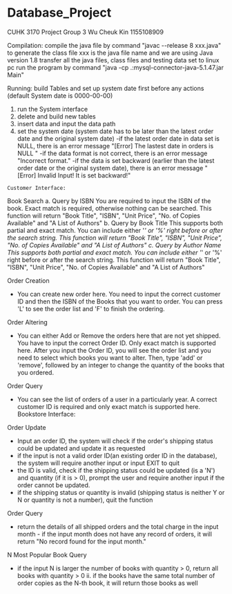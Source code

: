 # Database_Project
CUHK 3170 Project Group 3
Wu Cheuk Kin 1155108909


Compilation: 
  compile the java file by command "javac --release 8 xxx.java" to generate the class file 
  xxx is the java file name and we are using Java version 1.8
  transfer all the java files, class files and testing data set to linux pc 
  run the program by command "java -cp .:mysql-connector-java-5.1.47.jar Main"
  
Running:
  build Tables and set up system date first before any actions (default System date is 0000-00-00)
  1. run the System interface 
  2. delete and build new tables
  3. insert data and input the data path 
  4. set the system date (system date has to be later than the latest order date and the original system date)
    -if the latest order date in data set is NULL, there is an error message "[Error] The lastest date in orders is NULL "
    -if the data format is not correct, there is an error message "Incorrect format."
    -if the data is set backward (earlier than the latest order date or the original system date), there is an error 
    message "[Error] Invalid Input! It is set backward!"


    Customer Interface:

Book Search 
a. Query by ISBN
You are required to input the ISBN of the book. Exact match is required, otherwise nothing can be searched. This function will return "Book Title", "ISBN", "Unit Price", "No. of Copies Available" and "A List of Authors" 
b. Query by Book Title
This supports both partial and exact match. You can include either '_' or '%' right before or after the search string. This function will return "Book Title", "ISBN", "Unit Price", "No. of Copies Available" and "A List of Authors" 
c. Query by Author Name
This supports both partial and exact match. You can include either '_' or '%' right before or after the search string. This function will return "Book Title", "ISBN", "Unit Price", "No. of Copies Available" and "A List of Authors"


Order Creation 
- You can create new order here. You need to input the correct customer ID and then the ISBN of the Books that you want to order. You can press 'L' to see the order list and 'F' to finish the ordering.

Order Altering 
- You can either Add or Remove the orders here that are not yet shipped. You have to input the correct Order ID. Only exact match is supported here. After you input the Order ID, you will see the order list and you need to select which books you want to alter. Then, type 'add' or 'remove', followed by an integer to change the quantity of the books that you ordered.

Order Query 
- You can see the list of orders of a user in a particularly year. A correct customer ID is required and only exact match is supported here.
Bookstore Interface:

Order Update 
- Input an order ID, the system will check if the order's shipping status could be updated and update it as requested 
- if the input is not a valid order ID(an existing order ID in the database), the system will require another input or input EXIT to quit 
- the ID is valid, check if the shipping status could be updated (is a 'N') and quantity (if it is > 0), prompt the user and require another input if the order cannot be updated. 
- if the shipping status or quantity is invalid (shipping status is neither Y or N or quantity is not a number), quit the function

Order Query 
- return the details of all shipped orders and the total charge in the input month - if the input month does not have any record of orders, it will return "No record found for the input month."

N Most Popular Book Query 
- if the input N is larger the number of books with quantity > 0, return all books with quantity > 0 ii. if the books have the same total number of order copies as the N-th book, it will return those books as well
    
  
 

